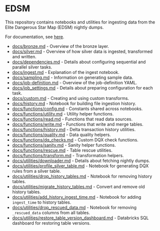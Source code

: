 # EDSM

This repository contains notebooks and utilities for ingesting data from the Elite Dangerous Star Map (EDSM) nightly dumps.

For documentation, see [here](https://github.com/bryanlharris/Documentation).

* [docs/bronze.md](docs/bronze.md) - Overview of the bronze layer.
* [docs/silver.md](docs/silver.md) - Overview of how silver data is ingested, transformed and written.
* [docs/dependencies.md](docs/dependencies.md) - Details about configuring sequential and parallel silver tasks.
* [docs/ingest.md](docs/ingest.md) - Explanation of the ingest notebook.
* [docs/sampling.md](docs/sampling.md) - Information on generating sample data.
* [docs/job-definition.md](docs/job-definition.md) - Overview of the job-definition YAML.
* [docs/job_settings.md](docs/job_settings.md) - Details about preparing configuration for each task.
* [docs/custom.md](docs/custom.md) - Creating and using custom transforms.
* [docs/history.md](docs/history.md) - Notebook for building file ingestion history.
* [docs/functions/config.md](docs/functions/config.md) - Constants shared across notebooks.
* [docs/functions/utility.md](docs/functions/utility.md) - Utility helper functions.
* [docs/functions/read.md](docs/functions/read.md) - Functions that read data sources.
* [docs/functions/write.md](docs/functions/write.md) - Functions that write and merge tables.
* [docs/functions/history.md](docs/functions/history.md) - Delta transaction history utilities.
* [docs/functions/quality.md](docs/functions/quality.md) - Data quality helpers.
* [docs/functions/dq_checks.md](docs/functions/dq_checks.md) - Custom DQX check functions.
* [docs/functions/sanity.md](docs/functions/sanity.md) - Sanity helper functions.
* [docs/functions/rescue.md](docs/functions/rescue.md) - Table rescue utilities.
* [docs/functions/transform.md](docs/functions/transform.md) - Transformation helpers.
* [docs/utilities/downloader.md](docs/utilities/downloader.md) - Details about fetching nightly dumps.
* [docs/utilities/profile_silver_table.md](docs/utilities/profile_silver_table.md) - Notebook for generating DQX rules from a silver table.
* [docs/utilities/drop_history_tables.md](docs/utilities/drop_history_tables.md) - Notebook for removing history tables.
* [docs/utilities/migrate_history_tables.md](docs/utilities/migrate_history_tables.md) - Convert and remove old history tables.
* [docs/utilities/add_history_ingest_time.md](docs/utilities/add_history_ingest_time.md) - Notebook for adding `ingest_time` to history tables.
* [docs/utilities/drop_rescued_data.md](docs/utilities/drop_rescued_data.md) - Notebook for removing `_rescued_data` columns from all tables.
* [docs/utilities/restore_table_version_dashboard.md](docs/utilities/restore_table_version_dashboard.md) - Databricks SQL dashboard for restoring table versions.
